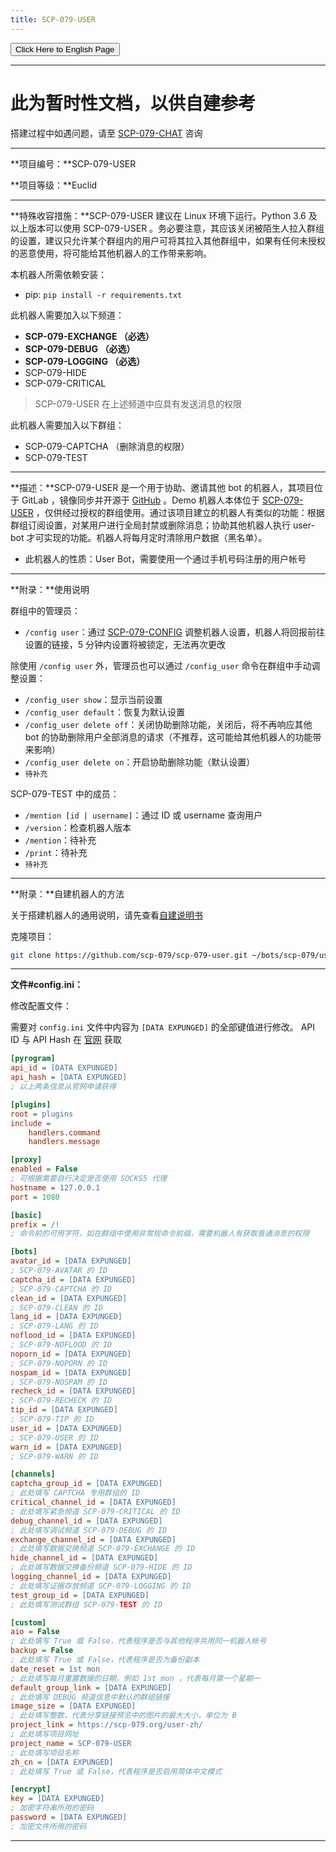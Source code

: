 ```yaml
---
title: SCP-079-USER
---
```


<link rel="stylesheet" href="/css/chinese.css">
<button onmouseover="PlaySound('totop1')" onmouseout="StopSound('totop1')" onclick="window.location.href = '/user/';" class="en">Click Here to English Page</button>

---

# 此为暂时性文档，以供自建参考

搭建过程中如遇问题，请至 [SCP-079-CHAT](https://t.me/SCP_079_CHAT) 咨询

---

**项目编号：**SCP-079-USER

**项目等级：**Euclid

---

**特殊收容措施：**SCP-079-USER 建议在 Linux 环境下运行。Python 3.6 及以上版本可以使用 SCP-079-USER 。务必要注意，其应该关闭被陌生人拉入群组的设置，建议只允许某个群组内的用户可将其拉入其他群组中，如果有任何未授权的恶意使用，将可能给其他机器人的工作带来影响。

本机器人所需依赖安装：

- pip: `pip install -r requirements.txt`

此机器人需要加入以下频道：

- **SCP-079-EXCHANGE （必选）**
- **SCP-079-DEBUG （必选）**
- **SCP-079-LOGGING （必选）**
- SCP-079-HIDE
- SCP-079-CRITICAL

> SCP-079-USER 在上述频道中应具有发送消息的权限

此机器人需要加入以下群组：

- SCP-079-CAPTCHA （删除消息的权限）
- SCP-079-TEST

---

**描述：**SCP-079-USER 是一个用于协助、邀请其他 bot 的机器人，其项目位于 GitLab ，镜像同步并开源于 <a href="https://github.com/scp-079/scp-079-user" target="_blank">GitHub</a> 。Demo 机器人本体位于 <a href="https://t.me/SCP_079_USER_BOT" class="079" target="_blank">SCP-079-USER</a> ，仅供经过授权的群组使用。通过该项目建立的机器人有类似的功能：根据群组订阅设置，对某用户进行全局封禁或删除消息；协助其他机器人执行 user-bot 才可实现的功能。机器人将每月定时清除用户数据（黑名单）。

- 此机器人的性质：User Bot，需要使用一个通过手机号码注册的用户帐号

---

**附录：**使用说明

群组中的管理员：

- `/config user`：通过 [SCP-079-CONFIG](/config/) 调整机器人设置，机器人将回报前往设置的链接，5 分钟内设置将被锁定，无法再次更改

除使用 `/config user` 外，管理员也可以通过 `/config_user` 命令在群组中手动调整设置：

- `/config_user show`：显示当前设置
- `/config_user default`：恢复为默认设置
- `/config_user delete off`：关闭协助删除功能，关闭后，将不再响应其他 bot 的协助删除用户全部消息的请求（不推荐，这可能给其他机器人的功能带来影响）
- `/config_user delete on`：开启协助删除功能（默认设置） 
- `待补充`

SCP-079-TEST 中的成员：

- `/mention [id | username]`：通过 ID 或 username 查询用户
- `/version`：检查机器人版本
- `/mention`：待补充
- `/print`：待补充
- `待补充`
---

**附录：**自建机器人的方法

关于搭建机器人的通用说明，请先查看<a href="/how-zh/" target="_blank">自建说明书</a>

克隆项目：

```bash
git clone https://github.com/scp-079/scp-079-user.git ~/bots/scp-079/user
```

---

**文件#config.ini：**

修改配置文件：

需要对 `config.ini` 文件中内容为 `[DATA EXPUNGED]` 的全部键值进行修改。 API ID 与 API Hash 在 <a href="https://my.telegram.org" target="_blank">官网</a> 获取

```ini
[pyrogram]
api_id = [DATA EXPUNGED]
api_hash = [DATA EXPUNGED]
; 以上两条信息从官网申请获得

[plugins]
root = plugins
include =
    handlers.command
    handlers.message

[proxy]
enabled = False
; 可根据需要自行决定是否使用 SOCKS5 代理
hostname = 127.0.0.1
port = 1080

[basic]
prefix = /!
; 命令前的可用字符，如在群组中使用非常规命令前缀，需要机器人有获取普通消息的权限

[bots]
avatar_id = [DATA EXPUNGED]
; SCP-079-AVATAR 的 ID
captcha_id = [DATA EXPUNGED]
; SCP-079-CAPTCHA 的 ID
clean_id = [DATA EXPUNGED]
; SCP-079-CLEAN 的 ID
lang_id = [DATA EXPUNGED]
; SCP-079-LANG 的 ID
noflood_id = [DATA EXPUNGED]
; SCP-079-NOFLOOD 的 ID
noporn_id = [DATA EXPUNGED]
; SCP-079-NOPORN 的 ID
nospam_id = [DATA EXPUNGED]
; SCP-079-NOSPAM 的 ID
recheck_id = [DATA EXPUNGED]
; SCP-079-RECHECK 的 ID
tip_id = [DATA EXPUNGED]
; SCP-079-TIP 的 ID
user_id = [DATA EXPUNGED]
; SCP-079-USER 的 ID
warn_id = [DATA EXPUNGED]
; SCP-079-WARN 的 ID

[channels]
captcha_group_id = [DATA EXPUNGED]
; 此处填写 CAPTCHA 专用群组的 ID
critical_channel_id = [DATA EXPUNGED]
; 此处填写紧急频道 SCP-079-CRITICAL 的 ID
debug_channel_id = [DATA EXPUNGED]
; 此处填写调试频道 SCP-079-DEBUG 的 ID
exchange_channel_id = [DATA EXPUNGED]
; 此处填写数据交换频道 SCP-079-EXCHANGE 的 ID
hide_channel_id = [DATA EXPUNGED]
; 此处填写数据交换备份频道 SCP-079-HIDE 的 ID
logging_channel_id = [DATA EXPUNGED]
; 此处填写证据存放频道 SCP-079-LOGGING 的 ID
test_group_id = [DATA EXPUNGED]
; 此处填写测试群组 SCP-079-TEST 的 ID

[custom]
aio = False
; 此处填写 True 或 False，代表程序是否与其他程序共用同一机器人帐号
backup = False
; 此处填写 True 或 False，代表程序是否为备份副本
date_reset = 1st mon
; 此处填写每月重置数据的日期，例如 1st mon ，代表每月第一个星期一
default_group_link = [DATA EXPUNGED]
; 此处填写 DEBUG 频道信息中默认的群组链接
image_size = [DATA EXPUNGED]
; 此处填写整数，代表分享链接预览中的图片的最大大小，单位为 B
project_link = https://scp-079.org/user-zh/
; 此处填写项目网址
project_name = SCP-079-USER
; 此处填写项目名称
zh_cn = [DATA EXPUNGED]
; 此处填写 True 或 False，代表程序是否启用简体中文模式

[encrypt]
key = [DATA EXPUNGED]
; 加密字符串所用的密码
password = [DATA EXPUNGED]
; 加密文件所用的密码
```

---

<audio src="/audio/door/dooropenpage.ogg" autoplay></audio>
<audio id="dooropen079" src="/audio/door/dooropen079.ogg"/>

